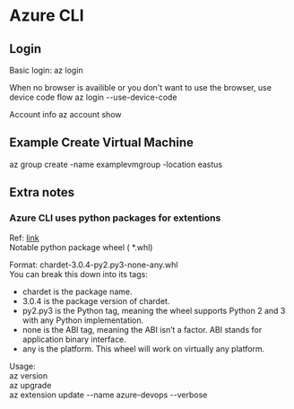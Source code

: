 # Azure CLI

## Login

Basic login:
    az login

When no browser is availible or you don't want to use the browser, use device code flow
    az login --use-device-code

Account info
    az account show

## Example Create Virtual Machine

az group create -name examplevmgroup -location eastus


## Extra notes

### Azure CLI uses python packages for extentions

Ref: [link](https://github.com/Azure/azure-cli/tree/master)  
Notable python package wheel ( *.whl)

Format:
  chardet-3.0.4-py2.py3-none-any.whl  
You can break this down into its tags:

* chardet is the package name.
* 3.0.4 is the package version of chardet.
* py2.py3 is the Python tag, meaning the wheel supports Python 2 and 3 with any Python implementation.
* none is the ABI tag, meaning the ABI isn’t a factor. ABI stands for application binary interface.
* any is the platform. This wheel will work on virtually any platform.



Usage:  
az version  
az upgrade  
az extension update --name azure-devops --verbose
